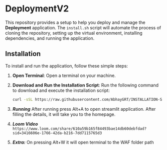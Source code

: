 # **DeploymentV2**

This repository provides a setup to help you deploy and manage the **Deployment** application. The `install.sh` script will automate the process of cloning the repository, setting up the virtual environment, installing dependencies, and running the application.

## Installation

To install and run the application, follow these simple steps:

1. **Open Terminal**:
   Open a terminal on your machine.

2. **Download and Run the Installation Script**:
   Run the following command to download and execute the installation script:

   ```bash
   curl -sSL https://raw.githubusercontent.com/AbhayGRT/INSTALLATION-SH/main/install.sh | bash
   ```
3. ***Running***
   After running press Alt+A to open streamlit application.
   After filling the details, it will take you to the homepage.
   
4. ***Loom Video***
   ``` https://www.loom.com/share/610a59b165f84493bae14db60debfdad?sid=3416606e-1766-42da-b216-7dd7115765d3```
   
5. ***Extra:***
   On pressing Alt+W it will open terminal to the WAF folder path
